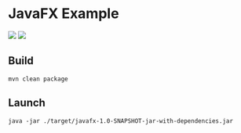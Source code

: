 # JavaFX Example

![](https://shields.io/badge/Java-17-orange) ![](https://shields.io/badge/JavaFX-20-blue)

## Build

```shell
mvn clean package
```

## Launch

```shell
java -jar ./target/javafx-1.0-SNAPSHOT-jar-with-dependencies.jar
```